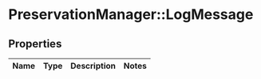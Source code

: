 # PreservationManager::LogMessage

## Properties
Name | Type | Description | Notes
------------ | ------------- | ------------- | -------------

